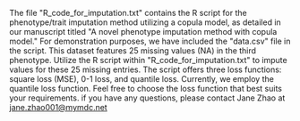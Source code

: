 The file "R_code_for_imputation.txt" contains the R script for the phenotype/trait imputation method utilizing a copula model, 
as detailed in our manuscript titled "A novel phenotype imputation method with copula model."
For demonstration purposes, we have included the "data.csv" file in the script. This dataset features 25 missing values (NA) 
in the third phenotype. Utilize the R script within "R_code_for_imputation.txt" to impute values for these 25 missing entries.
The script offers three loss functions: square loss (MSE), 0-1 loss, and quantile loss. Currently, we employ the quantile loss function. 
Feel free to choose the loss function that best suits your requirements. if you have any questions, please contact Jane Zhao at jane.zhao001@mymdc.net
